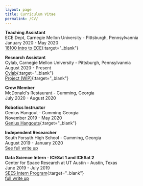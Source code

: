 ```yaml
---
layout: page
title: Curriculum Vitae
permalink: /CV/
---
```

**Teaching Assistant**  
ECE Dept, Carnegie Mellon University - Pittsburgh, Pennsylvannia  
January 2020 - May 2020  
[18100 Intro to ECE](https://courses.ece.cmu.edu/18100){:target="_blank"}


**Research Assistant**  
Cylab, Carnegie Mellon University - Pittsburgh, Pennsylvannia  
August 2020 - Present  
[Cylab](https://cylab.cmu.edu){:target="_blank"}  
[Project (WIP)](/PittsburghModel){:target="_blank"}


**Crew Member**  
McDonald's Restaurant - Cumming, Georgia  
July 2020 - August 2020  


**Robotics Instructor**  
Genius Hangout - Cumming Georgia  
November 2019 - May 2020  
[Genius Hangouts](https://geniushangout.com){:target="_blank"}


**Independent Researcher**  
South Forsyth High School - Cumming, Georgia  
August 2019 - January 2020  
[See full write up](https://mnguyen.studio/2020/05/15/laptop-cpu-complexity-and-ionizing-radiation.html)


**Data Science Intern - ICESat 1 and ICESat 2**  
Center for Space Research at UT Austin - Austin, Texas  
June 2019 - July 2019  
[SEES Intern Program](http://www.tsgc.utexas.edu/sees-internship/){:target="_blank"}   
[full write up](https://mnguyen.studio/2019/06/01/nasa-internship.html)
